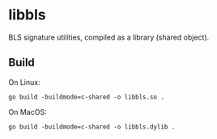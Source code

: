 # libbls

BLS signature utilities, compiled as a library (shared object).

## Build

On Linux:

```
go build -buildmode=c-shared -o libbls.so .
```

On MacOS:

```
go build -buildmode=c-shared -o libbls.dylib .
```
